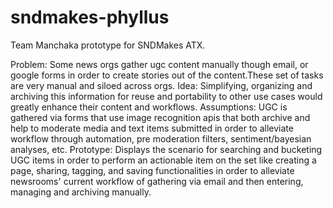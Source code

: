 # sndmakes-phyllus
Team Manchaka prototype for SNDMakes ATX.  

Problem: Some news orgs gather ugc content manually though email, or google forms in order to create stories out of the content.These set of tasks are very manual and siloed across orgs. 
Idea: Simplifying, organizing and archiving this information for reuse and portability to other use cases would greatly enhance their content and workflows. 
Assumptions: UGC is gathered via forms that use image recognition apis that both archive and help to moderate media and text items submitted in order to alleviate workflow through automation, pre moderation filters, sentiment/bayesian analyses, etc. 
Prototype: Displays the scenario for searching and bucketing UGC items in order to perform an actionable item on the set like creating a page, sharing, tagging, and saving functionalities in order to alleviate newsrooms' current workflow of gathering via email and then entering, managing and archiving manually. 
